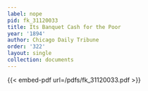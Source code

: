 ```yaml
---
label: nope
pid: fk_31120033
title: Its Banquet Cash for the Poor
year: '1894'
author: Chicago Daily Tribune
order: '322'
layout: single
collection: documents
---
```



{{< embed-pdf url=/pdfs/fk_31120033.pdf >}}